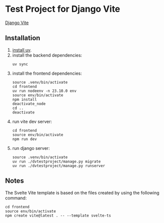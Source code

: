 # Test Project for Django Vite

[Django Vite](https://github.com/MrBin99/django-vite)

## Installation

1. [install uv](https://docs.astral.sh/uv/getting-started/installation/).
2. install the backend dependencies:
    ```shell
    uv sync
    ```
3. install the frontend dependencies:
    ```shell
    source .venv/bin/activate
    cd frontend
    uv run nodeenv -n 23.10.0 env
    source env/bin/activate
    npm install
    deactivate_node
    cd ..
    deactivate
    ```
4. run vite dev server:
    ```shell
    cd frontend
    source env/bin/activate
    npm run dev
    ```
5. run django server:
    ```shell
    source .venv/bin/activate
    uv run ./dvtestproject/manage.py migrate
    uv run ./dvtestproject/manage.py runserver
    ```

## Notes

The Svelte Vite template is based on the files created by using the following command:

```shell
cd frontend
source env/bin/activate
npm create vite@latest . -- --template svelte-ts
```
